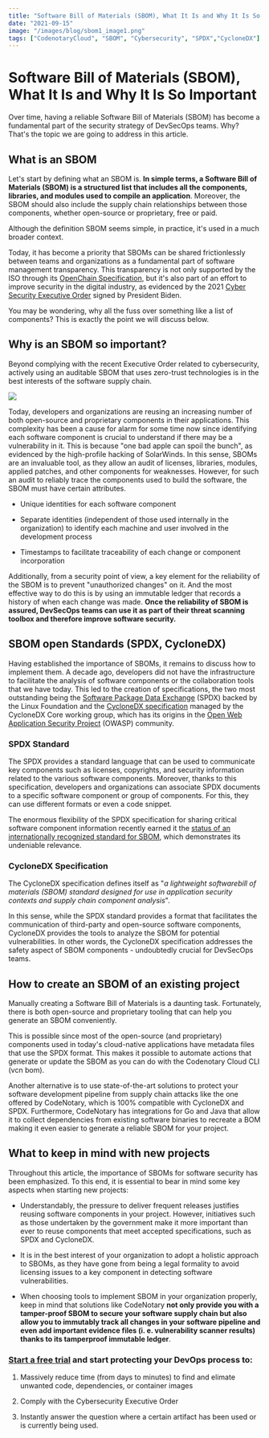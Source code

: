 ```yaml
---
title: "Software Bill of Materials (SBOM), What It Is and Why It Is So Important"
date: "2021-09-15"
image: "/images/blog/sbom1_image1.png"
tags: ["CodenotaryCloud", "SBOM", "Cybersecurity", "SPDX","CycloneDX"]
---
```


# Software Bill of Materials (SBOM), What It Is and Why It Is So Important

Over time, having a reliable Software Bill of Materials (SBOM) has
become a fundamental part of the security strategy of DevSecOps teams.
Why? That's the topic we are going to address in this article.

## What is an SBOM

Let\'s start by defining what an SBOM is. **In simple terms, a Software
Bill of Materials (SBOM) is a structured list that includes all the components, libraries, and modules used to compile an application**.
Moreover, the SBOM should also include the supply chain relationships between those components, whether open-source or proprietary, free or paid.

Although the definition SBOM seems simple, in practice, it's used in a much broader context.

Today, it has become a priority that SBOMs can be shared frictionlessly between teams and organizations as a fundamental part of software management transparency. This transparency is not only supported by the ISO through its [OpenChain Specification](https://www.openchainproject.org/), but it's
also part of an effort to improve security in the digital industry, as evidenced by the 2021 [Cyber Security Executive Order](https://www.whitehouse.gov/briefing-room/presidential-actions/2021/05/12/executive-order-on-improving-the-nations-cybersecurity/) signed by President Biden.

You may be wondering, why all the fuss over something like a list of components? This is exactly the point we will discuss below.

## Why is an SBOM so important?

Beyond complying with the recent Executive Order related to cybersecurity, actively using an auditable SBOM that uses zero-trust technologies is in the best interests of the software supply chain.

![](/images/blog/sbom1_image1.jpeg)

Today, developers and organizations are reusing an increasing number of both open-source and proprietary components in their applications. This complexity has been a cause for alarm for some time now since
identifying each software component is crucial to understand if there may be a vulnerability in it. This is because "one bad apple can spoil the bunch", as evidenced by the high-profile hacking of SolarWinds.
In this sense, SBOMs are an invaluable tool, as they allow an audit of licenses, libraries, modules, applied patches, and other components for weaknesses. However, for such an audit to reliably trace the components used to build the software, the SBOM must have certain attributes.

-   Unique identities for each software component

-   Separate identities (independent of those used internally in the
    organization) to identify each machine and user involved in the
    development process

-   Timestamps to facilitate traceability of each change or component
    incorporation

Additionally, from a security point of view, a key element for the reliability of the SBOM is to prevent \"unauthorized changes\" on it. And the most effective way to do this is by using an immutable ledger that records a history of when each change was made. **Once the
reliability of SBOM is assured, DevSecOps teams can use it as part of their threat scanning toolbox and therefore improve software security.**

## SBOM open Standards (SPDX, CycloneDX)

Having established the importance of SBOMs, it remains to discuss how to implement them. A decade ago, developers did not have the infrastructure to facilitate the analysis of software components or the collaboration tools that we have today. This led to the creation of specifications,
the two most outstanding being the [Software Package Data Exchange](https://spdx.dev/) (SPDX) backed by the Linux Foundation and the [CycloneDX specification](https://github.com/CycloneDX/specification) managed by the CycloneDX Core working group, which has its origins in the [Open Web
Application Security Project](https://owasp.org/) (OWASP) community.

### SPDX Standard

The SPDX provides a standard language that can be used to communicate key components such as licenses, copyrights, and security information
related to the various software components. Moreover, thanks to this specification, developers and organizations can associate SPDX documents
to a specific software component or group of components. For this, they can use different formats or even a code snippet.

The enormous flexibility of the SPDX specification for sharing critical software component information recently earned it the [status of an internationally recognized standard for SBOM](https://www.prnewswire.com/news-releases/spdx-becomes-internationally-recognized-standard-for-software-bill-of-materials-301372282.html), which
demonstrates its undeniable relevance.

### CycloneDX Specification

The CycloneDX specification defines itself as \"*a lightweight softwarebill of materials (SBOM) standard designed for use in application security contexts and supply chain component analysis*\".

In this sense, while the SPDX standard provides a format that facilitates the communication of third-party and open-source software components, CycloneDX provides the tools to analyze the SBOM for potential vulnerabilities. In other words, the CycloneDX specification
addresses the safety aspect of SBOM components - undoubtedly crucial for DevSecOps teams.

## How to create an SBOM of an existing project

Manually creating a Software Bill of Materials is a daunting task.
Fortunately, there is both open-source and proprietary tooling that can help you generate an SBOM conveniently.

This is possible since most of the open-source (and proprietary) components used in today\'s cloud-native applications have metadata files that use the SPDX format. 
This makes it possible to automate actions that generate or update the SBOM as you can do with the Codenotary Cloud CLI (vcn bom).

Another alternative is to use state-of-the-art solutions to protect your software development pipeline from supply chain attacks like the one offered by CodeNotary, which is 100% compatible with CycloneDX and SPDX.
Furthermore, CodeNotary has integrations for Go and Java that allow it to collect dependencies from existing software binaries to recreate a BOM making it even easier to generate a reliable SBOM for your project.

## What to keep in mind with new projects

Throughout this article, the importance of SBOMs for software security has been emphasized. To this end, it is essential to bear in mind some key aspects when starting new projects:

-   Understandably, the pressure to deliver frequent releases justifies reusing software components in your project. However, initiatives such as those undertaken by the government make it more important than ever to reuse components that meet accepted specifications,
    such as SPDX and CycloneDX.

-   It is in the best interest of your organization to adopt a holistic approach to SBOMs, as they have gone from being a legal formality to avoid licensing issues to a key component in detecting software vulnerabilities.

-   When choosing tools to implement SBOM in your organization properly, keep in mind that solutions like CodeNotary **not only provide you with a tamper-proof SBOM to secure your software supply chain but also allow you to immutably track all changes in your software pipeline and even add important evidence files (i. e. vulnerability scanner results) thanks to its tamperproof immutable ledger**.

### [Start a free trial](https://www.codenotary.com/) and start protecting your DevOps process to:

1.  Massively reduce time (from days to minutes) to find and elimate unwanted code, dependencies, or container images

2.  Comply with the Cybersecurity Executive Order

3.  Instantly answer the question where a certain artifact has been used or is currently being used.

